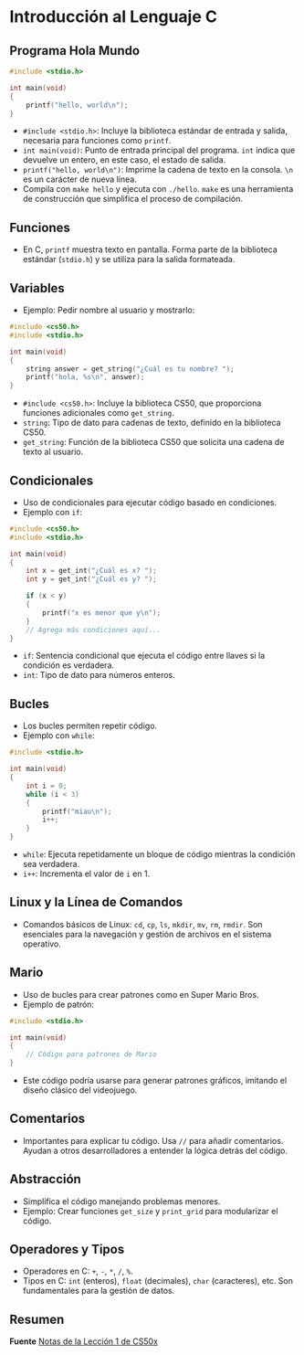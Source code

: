 
# Introducción al Lenguaje C

## Programa Hola Mundo

```c
#include <stdio.h>

int main(void)
{
    printf("hello, world\n");
}
```

- `#include <stdio.h>`: Incluye la biblioteca estándar de entrada y salida, necesaria para funciones como `printf`.
- `int main(void)`: Punto de entrada principal del programa. `int` indica que devuelve un entero, en este caso, el estado de salida.
- `printf("hello, world\n")`: Imprime la cadena de texto en la consola. `\n` es un carácter de nueva línea.
- Compila con `make hello` y ejecuta con `./hello`. `make` es una herramienta de construcción que simplifica el proceso de compilación.

## Funciones

- En C, `printf` muestra texto en pantalla. Forma parte de la biblioteca estándar (`stdio.h`) y se utiliza para la salida formateada.

## Variables

- Ejemplo: Pedir nombre al usuario y mostrarlo:

```c
#include <cs50.h>
#include <stdio.h>

int main(void)
{
    string answer = get_string("¿Cuál es tu nombre? ");
    printf("hola, %s\n", answer);
}
```

- `#include <cs50.h>`: Incluye la biblioteca CS50, que proporciona funciones adicionales como `get_string`.
- `string`: Tipo de dato para cadenas de texto, definido en la biblioteca CS50.
- `get_string`: Función de la biblioteca CS50 que solicita una cadena de texto al usuario.

## Condicionales

- Uso de condicionales para ejecutar código basado en condiciones.
- Ejemplo con `if`:

```c
#include <cs50.h>
#include <stdio.h>

int main(void)
{
    int x = get_int("¿Cuál es x? ");
    int y = get_int("¿Cuál es y? ");

    if (x < y)
    {
        printf("x es menor que y\n");
    }
    // Agrega más condiciones aquí...
}
```

- `if`: Sentencia condicional que ejecuta el código entre llaves si la condición es verdadera.
- `int`: Tipo de dato para números enteros.

## Bucles

- Los bucles permiten repetir código.
- Ejemplo con `while`:

```c
#include <stdio.h>

int main(void)
{
    int i = 0;
    while (i < 3)
    {
        printf("miau\n");
        i++;
    }
}
```

- `while`: Ejecuta repetidamente un bloque de código mientras la condición sea verdadera.
- `i++`: Incrementa el valor de `i` en 1.

## Linux y la Línea de Comandos

- Comandos básicos de Linux: `cd`, `cp`, `ls`, `mkdir`, `mv`, `rm`, `rmdir`. Son esenciales para la navegación y gestión de archivos en el sistema operativo.

## Mario

- Uso de bucles para crear patrones como en Super Mario Bros.
- Ejemplo de patrón:

```c
#include <stdio.h>

int main(void)
{
    // Código para patrones de Mario
}
```

- Este código podría usarse para generar patrones gráficos, imitando el diseño clásico del videojuego.

## Comentarios

- Importantes para explicar tu código. Usa `//` para añadir comentarios. Ayudan a otros desarrolladores a entender la lógica detrás del código.

## Abstracción

- Simplifica el código manejando problemas menores.
- Ejemplo: Crear funciones `get_size` y `print_grid` para modularizar el código.

## Operadores y Tipos

- Operadores en C: `+`, `-`, `*`, `/`, `%`.
- Tipos en C: `int` (enteros), `float` (decimales), `char` (caracteres), etc. Son fundamentales para la gestión de datos.

## Resumen

**Fuente**
[Notas de la Lección 1 de CS50x](https://cs50.harvard.edu/x/2023/notes/1/)
